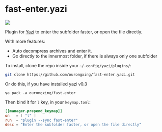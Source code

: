 # fast-enter.yazi

![](https://testmnbbs.oss-cn-zhangjiakou.aliyuncs.com/pic/20240605151105_rec_-convert.gif?x-oss-process=base_webp)

Plugin for [Yazi](https://github.com/sxyazi/yazi) to enter the subfolder faster, or open the file directly.

With more features:

- Auto decompress archives and enter it.
- Go directly to the innermost folder, if there is always only one subfolder

To install, clone the repo inside your `~/.config/yazi/plugins/`:

```bash
git clone https://github.com/ourongxing/fast-enter.yazi.git
```

Or do this, if you have installed yazi v0.3

```shell
ya pack -a ourongxing/fast-enter
```

Then bind it for `l` key, in your `keymap.toml`:

```toml
[[manager.prepend_keymap]]
on   = [ "l" ]
run  = "plugin --sync fast-enter"
desc = "Enter the subfolder faster, or open the file directly"
```
